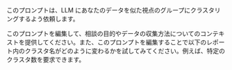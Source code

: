 このプロンプトは、LLM にあなたのデータを似た視点のグループにクラスタリングするよう依頼します。

このプロンプトを編集して、相談の目的やデータの収集方法についてのコンテキストを提供してください。また、このプロンプトを編集することで以下のレポート内のクラスタ名がどのように変わるかを試してみてください。例えば、特定のクラスタ数を要求できます。
